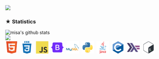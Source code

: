 <div id = "badges">
  <a href = "https://www.linkedin.com/in/marisa-azevedo-ab6648222">
    <img src = "https://img.shields.io/badge/-LINKEDIN-C3B1E1?style=for-the-badge&logo=linkedin&logoColor=black%22%20alt=%22LinkedIn%20Badge%22/"/>
  </a>
</div>

### ★ Statistics
<div>
  <img height="180px" src="https://github-readme-stats.vercel.app/api?username=marisaazevedo&show_icons=false&count_private=true&hide_border=false&border_color=ffffff&title_color=C3B1E1&text_color=495057&bg_color=ffffff" alt="misa's github stats"/>
</div>
 <div>
  <img height="250px" src="https://github-readme-stats.vercel.app/api/top-langs/?username=marisaazevedo&hide_border=false&border_color=ffffff&title_color=C3B1E1&text_color=495057&bg_color=ffffff"/>
</div>

<div>
  <img src="https://github.com/devicons/devicon/blob/master/icons/html5/html5-original.svg" title="HTML5" alt="HTML" width="40" height="40"/>&nbsp;
  <img src="https://github.com/devicons/devicon/blob/master/icons/css3/css3-plain-wordmark.svg"  title="CSS3" alt="CSS" width="40" height="40"/>&nbsp;
  <img src="https://github.com/devicons/devicon/blob/master/icons/javascript/javascript-original.svg" title="JavaScript" alt="JavaScript" width="40" height="40"/>&nbsp;
  <img src="https://github.com/devicons/devicon/blob/master/icons/bootstrap/bootstrap-plain.svg" title="JavaScript" alt="JavaScript" width="40" height="40"/>&nbsp;
  <img src="https://github.com/devicons/devicon/blob/master/icons/mysql/mysql-original-wordmark.svg" title="MySQL"  alt="MySQL" width="40" height="40"/>&nbsp;
  <img src="https://github.com/devicons/devicon/blob/master/icons/python/python-original.svg" title="Python" alt="Python" width="40" height="40"/>&nbsp;
  <img src="https://github.com/devicons/devicon/blob/master/icons/java/java-original-wordmark.svg" title="Java" alt="Java" width="40" height="40"/>&nbsp;
  <img src="https://github.com/devicons/devicon/blob/master/icons/c/c-original.svg" title="C" alt="C" width="40" height="40"/>&nbsp;
  <img src="https://github.com/devicons/devicon/blob/master/icons/haskell/haskell-original.svg" title="Haskell" alt="Haskell" width="40" height="40"/>&nbsp;
  <img src="https://github.com/devicons/devicon/blob/master/icons/bash/bash-original.svg" title="Bash" alt="Bash" width="40" height="40"/>&nbsp;
</div>
